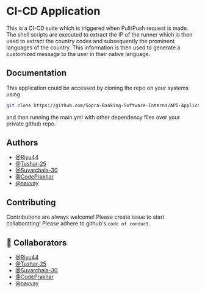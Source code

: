 
# CI-CD Application

This is a CI-CD suite which is triggered when Pull/Push request is made.
The shell scripts are executed to extract the IP of the runner which is then used to extract the country codes and subsequently the prominent languages of the country. This information is then used to generate a customized message to the user in their native language.
## Documentation

This application could be accessed by cloning the repo on your systems using 
```bash
git clone https://github.com/Sopra-Banking-Software-Interns/API-Application.git
```

and then running the main.yml with other dependency files over your private github repo.

## Authors

- [@Riyu44](https://www.github.com/Riyu44)
- [@Tushar-25](https://github.com/Tushar-2510)
- [@Suvarchala-30](https://github.com/Suvarchala-30)
- [@CodePrakhar](https://github.com/CodePrakhar)
- [@navvay](https://github.com/navvay)

## Contributing

Contributions are always welcome!
Please create issue to start collaborating!
Please adhere to github's `code of conduct`.


## 🔗 Collaborators


- [@Riyu44](https://github.com/Riyu44)
- [@Tushar-25](https://github.com/Tushar-2510)
- [@Suvarchala-30](https://github.com/Suvarchala-30)
- [@CodePrakhar](https://github.com/CodePrakhar)
- [@navvay](https://github.com/navvay)
